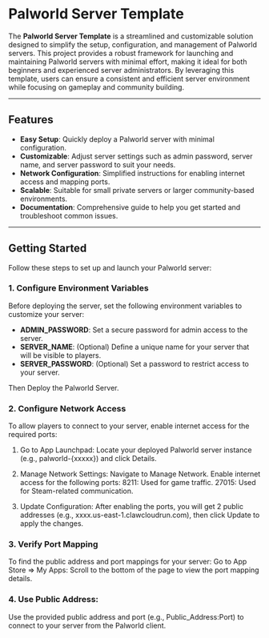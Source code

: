 # Palworld Server Template

The **Palworld Server Template** is a streamlined and customizable solution designed to simplify the setup, configuration, and management of Palworld servers. This project provides a robust framework for launching and maintaining Palworld servers with minimal effort, making it ideal for both beginners and experienced server administrators. By leveraging this template, users can ensure a consistent and efficient server environment while focusing on gameplay and community building.

---

## Features

- **Easy Setup**: Quickly deploy a Palworld server with minimal configuration.
- **Customizable**: Adjust server settings such as admin password, server name, and server password to suit your needs.
- **Network Configuration**: Simplified instructions for enabling internet access and mapping ports.
- **Scalable**: Suitable for small private servers or larger community-based environments.
- **Documentation**: Comprehensive guide to help you get started and troubleshoot common issues.

---

## Getting Started

Follow these steps to set up and launch your Palworld server:

### 1. Configure Environment Variables

Before deploying the server, set the following environment variables to customize your server:

- **ADMIN_PASSWORD**: Set a secure password for admin access to the server.
- **SERVER_NAME**: (Optional) Define a unique name for your server that will be visible to players.
- **SERVER_PASSWORD**: (Optional) Set a password to restrict access to your server.

Then Deploy the Palworld Server.

### 2. Configure Network Access
To allow players to connect to your server, enable internet access for the required ports:

1) Go to App Launchpad:
Locate your deployed Palworld server instance (e.g., palworld-{xxxxx}) and click Details.

2) Manage Network Settings:
Navigate to Manage Network.
Enable internet access for the following ports:
8211: Used for game traffic.
27015: Used for Steam-related communication.

3) Update Configuration:
After enabling the ports, you will get 2 public addresses (e.g., xxxx.us-east-1.clawcloudrun.com), then click Update to apply the changes.

### 3. Verify Port Mapping
To find the public address and port mappings for your server:
Go to App Store => My Apps:
Scroll to the bottom of the page to view the port mapping details.

### 4. Use Public Address:
Use the provided public address and port (e.g., Public_Address:Port) to connect to your server from the Palworld client.
